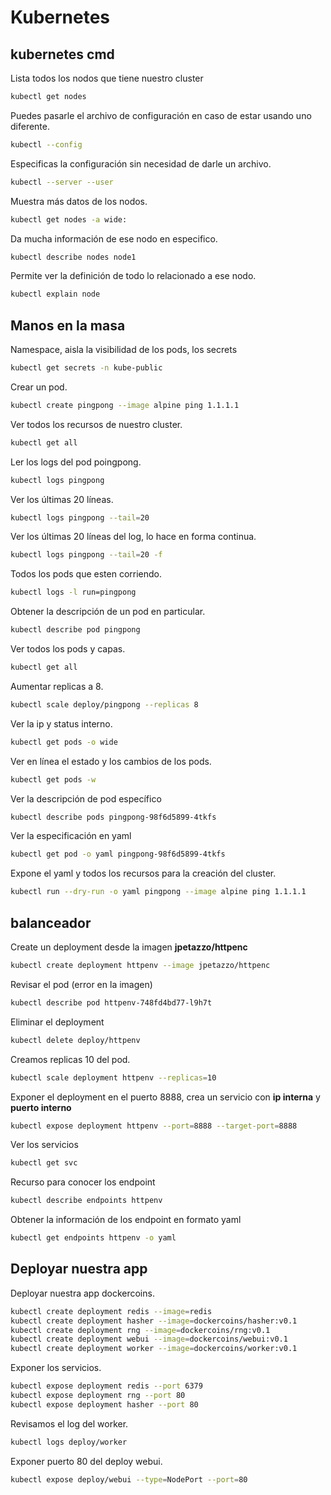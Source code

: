 # Kubernetes 

## kubernetes cmd

Lista todos los nodos que tiene nuestro cluster

```bash 
kubectl get nodes
```

Puedes pasarle el archivo de configuración en caso de estar usando uno diferente.

```bash 
kubectl --config
```

Especificas la configuración sin necesidad de darle un archivo.

```bash 
kubectl --server --user
```
Muestra más datos de los nodos.
```bash 
kubectl get nodes -a wide: 
```

Da mucha información de ese nodo en especifico.
```bash 
kubectl describe nodes node1
```

Permite ver la definición de todo lo relacionado a ese nodo.

```bash 
kubectl explain node
```

## Manos en la masa

Namespace, aisla la visibilidad de los pods, los secrets 

```bash 
kubectl get secrets -n kube-public
```

Crear un pod.

```bash
kubectl create pingpong --image alpine ping 1.1.1.1
```

Ver todos los recursos de nuestro cluster.

```bash
kubectl get all 
```

Ler los logs del pod poingpong.

```bash
kubectl logs pingpong 
```

Ver los últimas 20 líneas.

```bash 
kubectl logs pingpong --tail=20
```

Ver los últimas 20 líneas del log, lo hace en forma continua.

```bash 
kubectl logs pingpong --tail=20 -f
```

Todos los pods que esten corriendo.

```bash 
kubectl logs -l run=pingpong
```

Obtener la descripción de un pod en particular. 

```bash 
kubectl describe pod pingpong
```

Ver todos los pods y capas.

```bash 
kubectl get all
```

Aumentar replicas a 8.

```bash
kubectl scale deploy/pingpong --replicas 8
```

Ver la ip y status interno. 

```bash
kubectl get pods -o wide
```

Ver en línea el estado y los cambios de los pods.

```bash 
kubectl get pods -w
```

Ver la descripción de pod específico

```bash
kubectl describe pods pingpong-98f6d5899-4tkfs
```

Ver la especificación en yaml 

```bash 
kubectl get pod -o yaml pingpong-98f6d5899-4tkfs
```

Expone el yaml y todos los recursos para la creación del cluster. 

```bash
kubectl run --dry-run -o yaml pingpong --image alpine ping 1.1.1.1
```

## balanceador

Create un deployment desde la imagen **jpetazzo/httpenc**
```bash
kubectl create deployment httpenv --image jpetazzo/httpenc
```

Revisar el pod (error en la imagen)
```bash 
kubectl describe pod httpenv-748fd4bd77-l9h7t
```

Eliminar el deployment 

```bash 
kubectl delete deploy/httpenv
```

Creamos replicas 10 del pod.
```bash 
kubectl scale deployment httpenv --replicas=10
```

Exponer el deployment en el puerto 8888, crea un servicio con **ip interna** y **puerto interno**
```bash
kubectl expose deployment httpenv --port=8888 --target-port=8888
```

Ver los servicios
```bash
kubectl get svc
```

Recurso para conocer los endpoint 
```bash 
kubectl describe endpoints httpenv 
```

Obtener la información de los endpoint en formato yaml
```bash
kubectl get endpoints httpenv -o yaml
```

## Deployar nuestra app 

Deployar nuestra app dockercoins.
```bash
kubectl create deployment redis --image=redis
kubectl create deployment hasher --image=dockercoins/hasher:v0.1
kubectl create deployment rng --image=dockercoins/rng:v0.1
kubectl create deployment webui --image=dockercoins/webui:v0.1
kubectl create deployment worker --image=dockercoins/worker:v0.1
```

Exponer los servicios. 
```bash
kubectl expose deployment redis --port 6379
kubectl expose deployment rng --port 80
kubectl expose deployment hasher --port 80
```

Revisamos el log del worker. 
```bash 
kubectl logs deploy/worker
```

Exponer puerto 80 del deploy webui.
```bash
kubectl expose deploy/webui --type=NodePort --port=80
```
